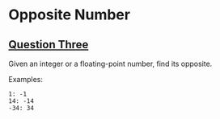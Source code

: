 # Opposite Number

## [Question Three](https://www.codewars.com/kata/56dec885c54a926dcd001095/train/javascript)


Given an integer or a floating-point number, find its opposite.

Examples:
```
1: -1
14: -14
-34: 34
```